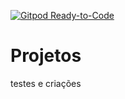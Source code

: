 [![Gitpod Ready-to-Code](https://img.shields.io/badge/Gitpod-Ready--to--Code-blue?logo=gitpod)](https://gitpod.io/#https://github.com/Luiz-Batista/Projetos) 

# Projetos
testes e criações
